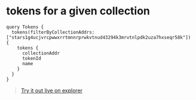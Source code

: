# tokens for a given collection

```
query Tokens {
  tokens(filterByCollectionAddrs: ["stars1g4ucjvrcpwwxrrtmnnrprwkvtnud43294k3mrvtnlpdk2uza7hxseqr58k"]) {
    tokens {
      collectionAddr
      tokenId
      name
    }
  }
}
```

> [Try it out live on explorer](https://studio.apollographql.com/sandbox/explorer?endpoint=https%3A%2F%2Fconstellations-api.mainnet.stargaze-apis.com%2Fgraphql&explorerURLState=N4IgJg9gxgrgtgUwHYBcQC4QEcYIE4CeABACoQDWyAzkcADpJFEoXUAUAZgJYA2K%2BAIQIBhCDx4IoKLhCQBBMGDxV0RANp0QVFAENlARgDmAFhhQAVgDc8UAA4B3ewA88eFHCRI8tvPfKWUJBgwYwBmACYATmNyULg8AKQeWzBycJgALx0AdgALJyoELDwAVgAOck0AXQBKWgYmJhZKJBp6RkamKDEJKRl5RTwGzuZWJABJMGHOpB1EaaIAX2HlpEWQABoQSz0uHQAjCSoMEE2tKDwuWzRMEEWgA)
